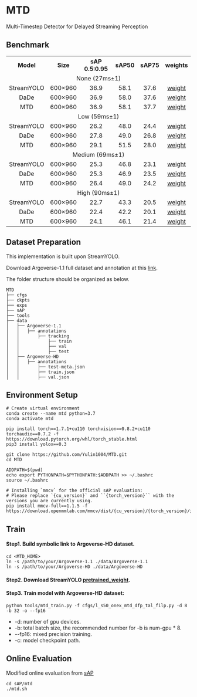 # MTD
Multi-Timestep Detector for Delayed Streaming Perception

## Benchmark
<table width="1000px" cellspacing="10">
<tr>
  <th align="center">Model</th>
  <th align="center">Size</th>
  <th align="center">sAP 0.5:0.95</th>
  <th align="center">sAP50</th>
  <th align="center">sAP75</th>
  <th align="center">weights</th>
</tr>
<tr>
  <td colspan="6" align="center">None (27ms±1)</td>
</tr>
<tr>
    <tr>
      <td align="center">StreamYOLO</td>
      <td align="center">600×960</td>
      <td align="center">36.9</td>
      <td align="center">58.1</td>
      <td align="center">37.6</td>
      <td align="center"><a href="https://github.com/yancie-yjr/StreamYOLO/releases/download/0.1.0rc/l_s50_one_x.pth">weight</a></td>
    </tr>
    <tr>
      <td align="center">DaDe</td>
      <td align="center">600×960</td>
      <td align="center">36.9</td>
      <td align="center">58.0</td>
      <td align="center">37.6</td>
      <td align="center"><a href="https://github.com/yancie-yjr/StreamYOLO/releases/download/0.1.0rc/l_s50_one_x.pth">weight</a></td>
    </tr>
    <tr>
      <td align="center">MTD</td>
      <td align="center">600×960</td>
      <td align="center">36.9</td>
      <td align="center">58.1</td>
      <td align="center">37.7</td>
      <td align="center"><a href="https://github.com/Yulin1004/MTD/releases/download/v1.0.0/mtd_l_s50_one_x.pth">weight</a></td>
    </tr>
<tr>
  <td colspan="6" align="center">Low (59ms±1)</td>
</tr>
<tr>
    <tr>
      <td align="center">StreamYOLO</td>
      <td align="center">600×960</td>
      <td align="center">26.2</td>
      <td align="center">48.0</td>
      <td align="center">24.4</td>
      <td align="center"><a href="https://github.com/yancie-yjr/StreamYOLO/releases/download/0.1.0rc/l_s50_one_x.pth">weight</a></td>
    </tr>
    <tr>
      <td align="center">DaDe</td>
      <td align="center">600×960</td>
      <td align="center">27.8</td>
      <td align="center">49.0</td>
      <td align="center">26.8</td>
      <td align="center"><a href="https://github.com/yancie-yjr/StreamYOLO/releases/download/0.1.0rc/l_s50_one_x.pth">weight</a></td>
    </tr>
    <tr>
      <td align="center">MTD</td>
      <td align="center">600×960</td>
      <td align="center">29.1</td>
      <td align="center">51.5</td>
      <td align="center">28.0</td>
      <td align="center"><a href="https://github.com/Yulin1004/MTD/releases/download/v1.0.0/mtd_l_s50_one_x.pth">weight</a></td>
    </tr>
<tr>
  <td colspan="6" align="center">Medium (69ms±1)</td>
</tr>
    <tr>
      <td align="center">StreamYOLO</td>
      <td align="center">600×960</td>
      <td align="center">25.3</td>
      <td align="center">46.8</td>
      <td align="center">23.1</td>
      <td align="center"><a href="https://github.com/yancie-yjr/StreamYOLO/releases/download/0.1.0rc/l_s50_one_x.pth">weight</a></td>
    </tr>
    <tr>
      <td align="center">DaDe</td>
      <td align="center">600×960</td>
      <td align="center">25.3</td>
      <td align="center">46.9</td>
      <td align="center">23.5</td>
      <td align="center"><a href="https://github.com/yancie-yjr/StreamYOLO/releases/download/0.1.0rc/l_s50_one_x.pth">weight</a></td>
    </tr>
    <tr>
      <td align="center">MTD</td>
      <td align="center">600×960</td>
      <td align="center">26.4</td>
      <td align="center">49.0</td>
      <td align="center">24.2</td>
      <td align="center"><a href="https://github.com/Yulin1004/MTD/releases/download/v1.0.0/mtd_l_s50_one_x.pth">weight</a></td>
    </tr>
<tr>
  <td colspan="6" align="center">High (90ms±1)</td>
</tr>
<tr>
    <tr>
      <td align="center">StreamYOLO</td>
      <td align="center">600×960</td>
      <td align="center">22.7</td>
      <td align="center">43.3</td>
      <td align="center">20.5</td>
      <td align="center"><a href="https://github.com/yancie-yjr/StreamYOLO/releases/download/0.1.0rc/l_s50_one_x.pth">weight</a></td>
    </tr>
    <tr>
      <td align="center">DaDe</td>
      <td align="center">600×960</td>
      <td align="center">22.4</td>
      <td align="center">42.2</td>
      <td align="center">20.1</td>
      <td align="center"><a href="https://github.com/yancie-yjr/StreamYOLO/releases/download/0.1.0rc/l_s50_one_x.pth">weight</a></td>
    </tr>
<b>
    <tr>
      <td align="center">MTD</td>
      <td align="center">600×960</td>
      <td align="center">24.1</td>
      <td align="center">46.1</td>
      <td align="center">21.4</td>
      <td align="center"><a href="https://github.com/Yulin1004/MTD/releases/download/v1.0.0/mtd_l_s50_one_x.pth">weight</a></td>
    </tr>
</b>
</table>

## Dataset Preparation
This implementation is built upon StreamYOLO.

Download Argoverse-1.1 full dataset and annotation at this [link](https://www.cs.cmu.edu/~mengtial/proj/streaming/).

The folder structure should be organized as below.
```shell
MTD
├── cfgs
├── ckpts
├── exps
├── sAP
├── tools
├── data
│   ├── Argoverse-1.1
│   │   ├── annotations
│   │       ├── tracking
│   │           ├── train
│   │           ├── val
│   │           ├── test 
│   ├── Argoverse-HD
│   │   ├── annotations
│   │       ├── test-meta.json
│   │       ├── train.json
│   │       ├── val.json
```

## Environment Setup
```shell
# Create virtual environment
conda create --name mtd python=3.7
conda activate mtd

pip install torch==1.7.1+cu110 torchvision==0.8.2+cu110 torchaudio==0.7.2 -f https://download.pytorch.org/whl/torch_stable.html
pip3 install yolox==0.3

git clone https://github.com/Yulin1004/MTD.git
cd MTD

ADDPATH=$(pwd)
echo export PYTHONPATH=$PYTHONPATH:$ADDPATH >> ~/.bashrc
source ~/.bashrc

# Installing `mmcv` for the official sAP evaluation:
# Please replace `{cu_version}` and ``{torch_version}`` with the versions you are currently using.
pip install mmcv-full==1.1.5 -f https://download.openmmlab.com/mmcv/dist/{cu_version}/{torch_version}/index.html
```

## Train
#### Step1. Build symbolic link to Argoverse-HD dataset.
```shell
cd <MTD_HOME>
ln -s /path/to/your/Argoverse-1.1 ./data/Argoverse-1.1
ln -s /path/to/your/Argoverse-HD ./data/Argoverse-HD
```
#### Step2. Download StreamYOLO [pretrained_weight](https://github.com/yancie-yjr/StreamYOLO/releases/download/0.1.0rc/l_s50_one_x.pth).

#### Step3. Train model with Argoverse-HD dataset:
```shell
python tools/mtd_train.py -f cfgs/l_s50_onex_mtd_dfp_tal_filp.py -d 8 -b 32 -o --fp16
```
* -d: number of gpu devices.
* -b: total batch size, the recommended number for -b is num-gpu * 8.
* --fp16: mixed precision training.
* -c: model checkpoint path.

## Online Evaluation
Modified online evaluation from [sAP](https://github.com/mtli/sAP)
```shell
cd sAP/mtd
./mtd.sh
